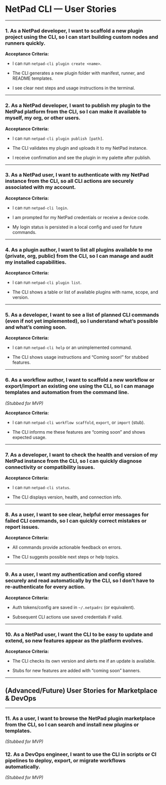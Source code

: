 # **NetPad CLI — User Stories**

---

### 1\. **As a NetPad developer, I want to scaffold a new plugin project using the CLI, so I can start building custom nodes and runners quickly.**

**Acceptance Criteria:**

- I can run `netpad-cli plugin create <name>`.
    
- The CLI generates a new plugin folder with manifest, runner, and README templates.
    
- I see clear next steps and usage instructions in the terminal.
    

---

### 2\. **As a NetPad developer, I want to publish my plugin to the NetPad platform from the CLI, so I can make it available to myself, my org, or other users.**

**Acceptance Criteria:**

- I can run `netpad-cli plugin publish [path]`.
    
- The CLI validates my plugin and uploads it to my NetPad instance.
    
- I receive confirmation and see the plugin in my palette after publish.
    

---

### 3\. **As a NetPad user, I want to authenticate with my NetPad instance from the CLI, so all CLI actions are securely associated with my account.**

**Acceptance Criteria:**

- I can run `netpad-cli login`.
    
- I am prompted for my NetPad credentials or receive a device code.
    
- My login status is persisted in a local config and used for future commands.
    

---

### 4\. **As a plugin author, I want to list all plugins available to me (private, org, public) from the CLI, so I can manage and audit my installed capabilities.**

**Acceptance Criteria:**

- I can run `netpad-cli plugin list`.
    
- The CLI shows a table or list of available plugins with name, scope, and version.
    

---

### 5\. **As a developer, I want to see a list of planned CLI commands (even if not yet implemented), so I understand what’s possible and what’s coming soon.**

**Acceptance Criteria:**

- I can run `netpad-cli help` or an unimplemented command.
    
- The CLI shows usage instructions and “Coming soon!” for stubbed features.
    

---

### 6\. **As a workflow author, I want to scaffold a new workflow or export/import an existing one using the CLI, so I can manage templates and automation from the command line.**

_(Stubbed for MVP)_

**Acceptance Criteria:**

- I can run `netpad-cli workflow scaffold`, `export`, or `import` (stub).
    
- The CLI informs me these features are “coming soon” and shows expected usage.
    

---

### 7\. **As a developer, I want to check the health and version of my NetPad instance from the CLI, so I can quickly diagnose connectivity or compatibility issues.**

**Acceptance Criteria:**

- I can run `netpad-cli status`.
    
- The CLI displays version, health, and connection info.
    

---

### 8\. **As a user, I want to see clear, helpful error messages for failed CLI commands, so I can quickly correct mistakes or report issues.**

**Acceptance Criteria:**

- All commands provide actionable feedback on errors.
    
- The CLI suggests possible next steps or help topics.
    

---

### 9\. **As a user, I want my authentication and config stored securely and read automatically by the CLI, so I don’t have to re-authenticate for every action.**

**Acceptance Criteria:**

- Auth tokens/config are saved in `~/.netpadrc` (or equivalent).
    
- Subsequent CLI actions use saved credentials if valid.
    

---

### 10\. **As a NetPad user, I want the CLI to be easy to update and extend, so new features appear as the platform evolves.**

**Acceptance Criteria:**

- The CLI checks its own version and alerts me if an update is available.
    
- Stubs for new features are added with “coming soon” banners.
    

---

## **(Advanced/Future) User Stories for Marketplace & DevOps**

---

### 11\. **As a user, I want to browse the NetPad plugin marketplace from the CLI, so I can search and install new plugins or templates.**

_(Stubbed for MVP)_

### 12\. **As a DevOps engineer, I want to use the CLI in scripts or CI pipelines to deploy, export, or migrate workflows automatically.**

_(Stubbed for MVP)_